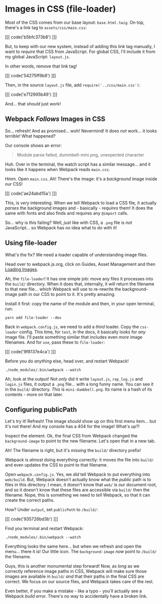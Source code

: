 # Images in CSS (file-loader)

Most of the CSS comes from our base layout: `base.html.twig`. On top, there's a link
tag to `assets/css/main.css`:

[[[ code('b5bfc373b8') ]]]

But, to keep with our new system, instead of adding this link tag manually,
I want to *require* that CSS from JavaScript. For global CSS, I'll include it
from my global JavaScript: `layout.js`.

In other words, remove that link tag!

[[[ code('54275ff9b8') ]]]

Then, in the source `layout.js` file, add `require('../css/main.css')`:

[[[ code('e712995b49') ]]]

And... that *should* just work!

## Webpack *Follows* Images in CSS

So... refresh! And as promised... woh! Nevermind! It does *not* work... it looks
*terrible*! What happened?

Our console shows an error:

> Module parse failed, dummbell-mini.png, unexpected character

Huh. Over in the terminal, the watch script has a similar message... and it looks
like it happens when Webpack reads `main.css`.

Hmm. Open `main.css`. Ah! There's the image: it's a *background* image inside our CSS!

[[[ code('ae24abd15a') ]]]

This, is *very* interesting. When we tell Webpack to load a CSS file, it actually
*parses* the background images and - basically - *requires* them! It does the same
with fonts and also finds and requires any `@import` calls.

So... why is this failing? Well, *just* like with CSS, a `.png` file is *not* JavaScript...
so Webpack has *no* idea what to do with it!

## Using file-loader

What's the fix? We need a loader capable of understanding image files.

Head over to webpack.js.org, click on Guides, Asset Management and then
[Loading Images][loading_images].

Ah, the `file-loader`! It has one simple job: move any files it processes into the
`build/` directory. When it does that, internally, it will return the filename to
that new file... which Webpack will use to re-rewrite the background-image path in
our CSS to point to it. It's pretty amazing.

Install it first: copy the name of the module and then, in your open terminal, run:

```terminal
yarn add file-loader --dev
```

Back in `webpack.config.js`, we need to add a *third* loader. Copy the `css-loader`
config. This time, for `test`, in the docs, it basically looks for *any* image file.
I'll paste something similar that includes even *more* image filenames. And for
`use`, pass these to `file-loader`:

[[[ code('9f8137e4ca') ]]]

Before you do *anything* else, head over, and restart Webpack!

```terminal-silent
./node_modules/.bin/webpack --watch
```

Ah, look at the output! Not *only* did it write `layout.js`, `rep_log.js` and
`login.js` files, it output a `.png` file... with a long funny name. You can see
it in the `build/` directory. *This* is `mini-dumbbell.png`. Its name is a hash of
its contents - more on that later.

## Configuring publicPath

Let's try it! Refresh! The image *should* show up on this first menu item... but
it's not there! And my console has a 404 for the image! What's up?!

Inspect the element. Ok, the final CSS from Webpack changed the `background-image`
to point to the new filename. Let's open that in a new tab.

Ah! The filename is right, but it's *missing* the `build/` directory prefix!

Webpack is *almost* doing everything correctly: it moves the file into `build/`
and even updates the CSS to point to that filename.

Open `webpack.config.js`. Yes, we *did* tell Webpack to put everything into `web/build`.
But, Webpack doesn't actually know what the *public* path is to files in this directory.
I mean, it doesn't know that `web/` is our document root, and so it doesn't know
that these files are accessible via `build/` then the filename. Nope, this is something
we need to *tell* Webpack, so that it can create the correct paths.

How? Under `output`, set `publicPath` to `/build/`:

[[[ code('935726bd3b') ]]]

Find you terminal and restart Webpack:

```terminal-silent
./node_modules/.bin/webpack --watch
```

Everything looks the same here... but when we refresh and open the menu... there
it is! Our little icon. The `background-image` *now* point to `/build/` the filename.

Guys, this is another monumental step forward! Now, as *long* as we correctly reference
image paths in CSS, Webpack will make sure those images are available in `build/`
*and* that their paths in the final CSS are correct. We focus on our source files,
and Webpack takes care of the rest.

Even better, if you make a mistake - like a typo - you'll actually see a Webpack
*build* error. There's no way to accidentally have a broken link.


[loading_images]: https://webpack.js.org/guides/asset-management/#loading-images
